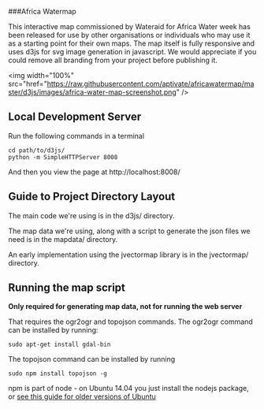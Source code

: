 ###Africa Watermap

This interactive map commissioned by Wateraid for Africa Water week has been released for use by other organisations or individuals who may use it as a starting point for their own maps. 
The map itself is fully responsive and uses d3js for svg image generation in javascript. We would appreciate if you could remove all branding from your project before publishing it. 

<img width="100%" src="href="https://raw.githubusercontent.com/aptivate/africawatermap/master/d3js/images/africa-water-map-screenshot.png" />

## Local Development Server

Run the following commands in a terminal

    cd path/to/d3js/
    python -m SimpleHTTPServer 8008

And then you view the page at http://localhost:8008/

## Guide to Project Directory Layout

The main code we're using is in the d3js/ directory.

The map data we're using, along with a script to generate the json files
we need is in the mapdata/ directory.

An early implementation using the jvectormap library is in the
jvectormap/ directory.

## Running the map script

**Only required for generating map data, not for running the web server**

That requires the ogr2ogr and topojson commands.  The ogr2ogr command
can be installed by running:

    sudo apt-get install gdal-bin

The topojson command can be installed by running

    sudo npm install topojson -g

npm is part of node - on Ubuntu 14.04 you just install the nodejs package,
or [see this guide for older versions of Ubuntu](https://github.com/joyent/node/wiki/Installing-Node.js-via-package-manager#ubuntu-mint-elementary-os)
